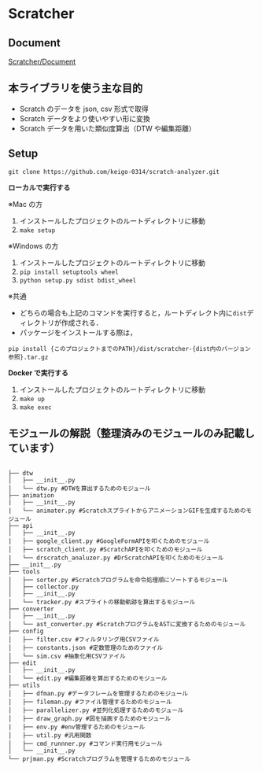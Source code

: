 # Scratcher

## Document
[Scratcher/Document](https://hyphen-o.github.io/scratch-analyzer/)

## 本ライブラリを使う主な目的

- Scratch のデータを json, csv 形式で取得
- Scratch データをより使いやすい形に変換
- Scratch データを用いた類似度算出（DTW や編集距離）

## Setup

`git clone https://github.com/keigo-0314/scratch-analyzer.git`

**ローカルで実行する**

※Mac の方

1. インストールしたプロジェクトのルートディレクトリに移動
2. `make setup`

※Windows の方

1. インストールしたプロジェクトのルートディレクトリに移動
2. `pip install setuptools wheel`
3. `python setup.py sdist bdist_wheel`

※共通

- どちらの場合も上記のコマンドを実行すると，ルートディレクト内に`dist`ディレクトリが作成される．
- パッケージをインストールする際は，

`pip install {このプロジェクトまでのPATH}/dist/scratcher-{dist内のバージョン参照}.tar.gz`

**Docker で実行する**

1. インストールしたプロジェクトのルートディレクトリに移動
2. `make up`
3. `make exec`

## モジュールの解説（整理済みのモジュールのみ記載しています）

```src

├── dtw
│   ├── __init__.py
│   └── dtw.py #DTWを算出するためのモジュール
├── animation
|   ├── __init__.py
|   └── animater.py #ScratchスプライトからアニメーションGIFを生成するためのモジュール
├── api
│   ├── __init__.py
|   ├── google_client.py #GoogleFormAPIを叩くためのモジュール
│   ├── scratch_client.py #ScratchAPIを叩くためのモジュール
|   └── drscratch_analuzer.py #DrScratchAPIを叩くためのモジュール
├── __init__.py
├── tools
│   ├── sorter.py #Scratchプログラムを命令処理順にソートするモジュール
│   ├── collector.py
│   ├── __init__.py
│   └── tracker.py #スプライトの移動軌跡を算出するモジュール
├── converter
│   ├── __init__.py
│   └── ast_converter.py #ScratchプログラムをASTに変換するためのモジュール
├── config
│   ├── filter.csv #フィルタリング用CSVファイル
│   ├── constants.json #定数管理のためのファイル
│   └── sim.csv #抽象化用CSVファイル
├── edit
│   ├── __init__.py
│   └── edit.py #編集距離を算出するためのモジュール
├── utils
│   ├── dfman.py #データフレームを管理するためのモジュール
│   ├── fileman.py #ファイル管理するためのモジュール
│   ├── parallelizer.py #並列化処理するためのモジュール
│   ├── draw_graph.py #図を描画するためのモジュール
|   ├── env.py #env管理するためのモジュール
│   ├── util.py #汎用関数
│   ├── cmd_runnner.py #コマンド実行用モジュール
│   └── __init__.py
└── prjman.py #Scratchプログラムを管理するためのモジュール
```
